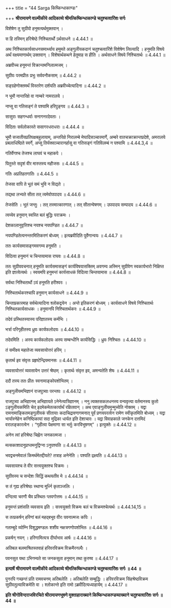 +++
title = "44 Sarga किष्किन्धाकाण्डः"

+++
**श्रीरामायणे वाल्मीकीये आदिकाव्ये श्रीमत्किष्किन्धाकाण्डे चतुश्चत्वारिंशः सर्गः**

विशेषेण तु सुग्रीवो हनुमत्यर्थमुक्तवान् ।

स हि तस्मिन् हरिश्रेष्ठे निश्चितार्थो ऽर्थसाधने ॥ 4.44.1 ॥

अथ निश्चितकार्यसाधनसमार्थ्याय हमुमते अङ्गुलीयकदानं चतुश्चत्वारिंशे विशेषेण त्वित्यादि । हनुमति विषये अर्थं वक्ष्यमाणार्थम् उक्तवान् । विशेषार्थकथने हेतुमाह स हीति । अर्थसाधने विषये निश्चितार्थः ॥ 4.44.1 ॥

अब्रवीच्च हनूमन्तं विक्रान्तमनिलात्मजम् ।

सुग्रीवः परमप्रीतः प्रभुः सर्ववनौकसाम् ॥ 4.44.2 ॥

सङ्ग्रहेणोक्तमर्थं विस्तरेण दर्शयति अब्रवीच्चेत्यादिना ॥ 4.44.2 ॥

न भूमौ नान्तरिक्षे वा नाम्बरे नामरालये ।

नाप्सु वा गतिसङ्गं ते पश्यामि हरिपुङ्गव ॥ 4.44.3 ॥

सासुराः सहगन्धर्वाः सनागनरदेवताः ।

विदिताः सर्वलोकास्ते ससागरधराधराः ॥ 4.44.4 ॥

भूमौ सजातीयप्रतिपक्षबहुलायाम्, अन्तरिक्षे निरालम्बे मेघादिसञ्चारमार्गे, अम्बरे वातचक्राक्रान्तप्रदेशे, अमरालये प्रबलाधिष्ठिते स्वर्गे, अप्सु तिर्यक्सञ्चारानर्हासु वा गतिसङ्गं गतिविलम्बं न पश्यामि ॥ 4.44.3,4 ॥

गतिर्वेगश्च तेजश्च लाघवं च महाकपे ।

पितुस्ते सदृशं वीर मारुतस्य महौजसः ॥ 4.44.5 ॥

गतिः अप्रतिहतगातिः ॥ 4.44.5 ॥

तेजसा वापि ते भूतं समं भुवि न विद्यते ।

तद्यथा लभ्यते सीता तत् त्वमेवोपपादय ॥ 4.44.6 ॥

तेजसेति । भूतं जन्तुः । तत् तस्मात्कारणात् । तत् सीतान्वेषणम् । उपपादय सम्पादय ॥ 4.44.6 ॥

त्वय्येव हनुमान् स्वस्ति बलं बुद्धिः पराक्रमः ।

देशकालानुवृत्तिश्च नयश्च नयपण्डित ॥ 4.44.7 ॥

नयपण्डितेत्यनन्तरमितिकरणं बोध्यम् । इत्यब्रवीदिति पूर्वेणान्वयः ॥ 4.44.7 ॥

ततः कार्यसमासङ्गमवगम्य हनूमति ।

विदित्वा हनुमानं च चिन्तयामास राघवः ॥ 4.44.8 ॥

ततः सुग्रीववचनात् हनूमति कार्यसमासङ्गं कार्यविषयासक्तिम् अवगम्य अस्मिन् सुग्रीवेण स्वकार्यभारो निक्षिप्त इति ज्ञात्वेत्यर्थः । स्वयमपि हनुमन्तं कार्यसाधकं विदित्वा चिन्तयामास ॥ 4.44.8 ॥

सर्वथा निश्चितार्थो ऽयं हनूमति हरीश्वरः ।

निश्चितार्थकरश्चापि हनुमान् कार्यसाधने ॥ 4.44.9 ॥

चिन्ताप्रकारमाह सर्वथेत्यादिना श्लोकद्वयेन । अन्ते इतिकरणं बोध्यम् । कार्यसाधने विषये निश्चितार्थः निश्चितकार्यसाधकः । हनुमानपि निश्चितार्थकरः ॥ 4.44.9 ॥

तदेवं प्रस्थितस्यास्य परिज्ञातस्य कर्मभिः ।

भर्त्रा परिगृहीतस्य ध्रुवः कार्यफलोदयः ॥ 4.44.10 ॥

तदेवमिति । अस्य कार्यफलोदयः अस्य सम्बन्धीनि कार्यसिद्धिः । ध्रुवः निश्चितः ॥ 4.44.10 ॥

तं समीक्ष्य महातेजा व्यवसायोत्तरं हरिम् ।

कृतार्थ इव संवृत्तः प्रहृष्टेन्द्रियमानसः ॥ 4.44.11 ॥

व्यवसायोत्तरं व्यवसायेन उत्तरं श्रेष्ठम् । कृतार्थः संवृत्त इव, अमन्यतेति शेषः ॥ 4.44.11 ॥

ददौ तस्य ततः प्रीतः स्वनामाङ्कोपशोभितम् ।

अङ्गुलीयमभिज्ञानं राजपुत्र्याः परन्तपः ॥ 4.44.12 ॥

राजपुत्र्या अभिज्ञानम् अभिज्ञायते ऽनेनेत्यात्रिज्ञानम् । ननु त्यक्तसकलधनस्य वन्यवृत्त्या वर्तमानस्य कुतो ऽङ्गुलीयकमिति चेत् इदमेकमेतत्कार्यार्थं रक्षितवान् । अथ एवाङ्गुलीयमुन्मुच्येति नोक्तम् । यद्वा रामनामाङ्कितमङ्गुलीयकं सीतायाः कदाचिद्रावणागमनात् पूर्वं प्रणयपरत्वेन रामेण स्वीकृतमिति बोध्यम् । यद्वा भार्यास्नेहेन कनिष्ठिकायां सदा मुद्रिका धार्यत इति देशाचारः । यद्वा विवाहकाले जनकेन दत्तमिदं वरालङ्कारत्वेन । “गृहीत्वा पेक्षमाणा सा भर्तुः करविभूषणम्” । इत्युक्तेः ॥ 4.44.12 ॥

अनेन त्वां हरिश्रेष्ठ चिह्नेन जनकात्मजा ।

मत्सकाशादनुप्राप्तमनुद्विग्ना ऽनुपश्यति ॥ 4.44.13 ॥

भवद्वचनमेवालं किमर्थमेतद्दीयते? तत्राह अनेनेति । पश्यति द्रक्ष्यति ॥ 4.44.13 ॥

व्यवसायश्च ते वीर सत्त्वयुक्तश्च विक्रमः ।

सुग्रीवस्य च सन्देशः सिद्धिं कथयतीव मे ॥ 4.44.14 ॥

स तं गृह्य हरिश्रेष्ठः स्थाप्य मूर्ध्नि कृताञ्जलिः ।

वन्दित्वा चरणौ चैव प्रस्थितः प्लवगोत्तमः ॥ 4.44.15 ॥

हनुमन्तं प्रशंसति व्यवसाय इति । सत्त्वयुक्तो विक्रमः बलं च विक्रमश्चेत्यर्थः ॥ 4.44.14,15 ॥

स तत्प्रकर्षन् हरिणां बलं महद्बभूव वीरः पवनात्मजः कपिः ।

गताम्बुदे व्योम्नि विशुद्धमण्डलः शशीव नक्षत्रगणोपशोभितः ॥ 4.44.16 ॥

प्रकर्षन् नयन् । हरिणामित्यत्र दीर्घाभाव आर्षः ॥ 4.44.16 ॥

अतिबल बलमाश्रितस्तवाहं हरिवरविक्रम विक्रमैरनल्पैः ।

पवनसुत यथा ऽभिगम्यते सा जनकसुता हनुमान् तथा कुरुष्व ॥ 4.44.17 ॥

**इत्यार्षे श्रीरामायणे वाल्मीकीये आदिकाव्ये श्रीमत्किष्किन्धाकाण्डे चतुश्चत्वारिंशः सर्गः ॥ 44 ॥**

पुनरपि गच्छन्तं प्रति रामवचनम् अतिबलेति । अतिबलेति सम्बुद्धिः । हरिवरविक्रम सिंहश्रेष्ठविक्रम सुग्रीवतुल्याविक्रमेति वा । श्लोकान्ते इति रामो ऽब्रवीदित्यध्याहार्यम् ॥ 4.44.17 ॥

**इति श्रीगोविन्दराजविरचिते श्रीरामायणभूषणे मुक्ताहाराख्याने किष्किन्धाकाण्डव्याख्याने चतुश्चत्वारिंशः सर्गः ॥ 44 ॥**
